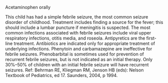 Acetaminophen orally

This child has had a simple febrile seizure, the most common seizure disorder of childhood. Treatment includes finding a source for the fever; this should include a lumbar puncture if meningitis is suspected. The most common infections associated with febrile seizures include viral upper respiratory infections, otitis media, and roseola. Antipyretics are the first-line treatment. Antibiotics are indicated only for appropriate treatment of underlying infections. Phenytoin and carbamazepine are ineffective for febrile seizures. Phenobarbital is sometimes used for prevention of recurrent febrile seizures, but is not indicated as an initial therapy. Only 30%–50% of children with an initial febrile seizure will have recurrent seizures. Ref: Behrman RE, Kliegman RM, Jenson HB (eds): Nelson Textbook of Pediatrics, ed 17. Saunders, 2004, p 1994.